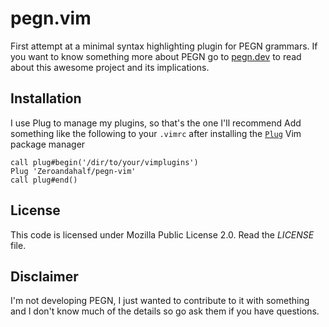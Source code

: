 # pegn.vim

First attempt at a minimal syntax highlighting plugin for PEGN grammars. If you want to know something more about PEGN go to [pegn.dev](https://pegn.dev) to read about this awesome project and its implications.

## Installation

I use Plug to manage my plugins, so that's the one I'll recommend
Add something like the following to your `.vimrc` after installing the [`Plug`](https://github.com/junegunn/vim-plug) Vim package manager 

```vim
call plug#begin('/dir/to/your/vimplugins')
Plug 'Zeroandahalf/pegn-vim'
call plug#end()
```

## License

This code is licensed under Mozilla Public License 2.0. Read the *LICENSE* file. 

## Disclaimer
I'm not developing PEGN, I just wanted to contribute to it with something and I don't know much of the details so go ask them if you have questions.
